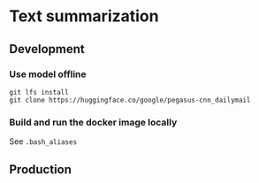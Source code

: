 Text summarization
===

## Development

### Use model offline
```
git lfs install
git clone https://huggingface.co/google/pegasus-cnn_dailymail
```

### Build and run the docker image locally

See `.bash_aliases`

## Production